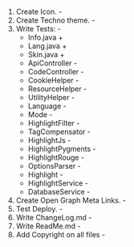 1. Create Icon. -
2. Create Techno theme. -
3. Write Tests: -
    * Info.java +
    * Lang.java +
    * Skin.java +
    * ApiController -
    * CodeController -
    * CookieHelper -
    * ResourceHelper -
    * UtilityHelper -
    * Language -
    * Mode -
    * HighlightFilter -
    * TagCompensator -
    * HighlightJs -
    * HighlightPygments -
    * HighlightRouge -
    * OptionsParser -
    * Highlight -
    * HighlightService -
    * DatabaseService -
4. Create Open Graph Meta Links. -
5. Test Deploy. -
6. Write ChangeLog.md -
7. Write ReadMe.md -
8. Add Copyright on all files -
